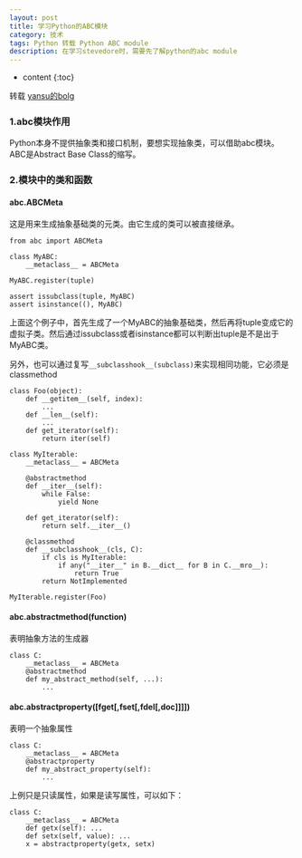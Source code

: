 ```yaml
---
layout: post
title: 学习Python的ABC模块
category: 技术
tags: Python 转载 Python ABC module
description: 在学习stevedore时，需要先了解python的abc module
---
```


* content
{:toc}

转载   [yansu的bolg](http://yansu.org/)

### 1.abc模块作用
Python本身不提供抽象类和接口机制，要想实现抽象类，可以借助abc模块。ABC是Abstract Base Class的缩写。

### 2.模块中的类和函数
#### abc.ABCMeta
这是用来生成抽象基础类的元类。由它生成的类可以被直接继承。

    from abc import ABCMeta

    class MyABC:
        __metaclass__ = ABCMeta

    MyABC.register(tuple)

    assert issubclass(tuple, MyABC)
    assert isinstance((), MyABC)

上面这个例子中，首先生成了一个MyABC的抽象基础类，然后再将tuple变成它的虚拟子类。然后通过issubclass或者isinstance都可以判断出tuple是不是出于MyABC类。

另外，也可以通过复写`__subclasshook__(subclass)`来实现相同功能，它必须是classmethod

    class Foo(object):
        def __getitem__(self, index):
            ...
        def __len__(self):
            ...
        def get_iterator(self):
            return iter(self)

    class MyIterable:
        __metaclass__ = ABCMeta

        @abstractmethod
        def __iter__(self):
            while False:
                yield None

        def get_iterator(self):
            return self.__iter__()

        @classmethod
        def __subclasshook__(cls, C):
            if cls is MyIterable:
                if any("__iter__" in B.__dict__ for B in C.__mro__):
                    return True
            return NotImplemented

    MyIterable.register(Foo)

#### abc.abstractmethod(function)
表明抽象方法的生成器

    class C:
        __metaclass__ = ABCMeta
        @abstractmethod
        def my_abstract_method(self, ...):
            ...

#### abc.abstractproperty([fget[,fset[,fdel[,doc]]]])
表明一个抽象属性

    class C:
        __metaclass__ = ABCMeta
        @abstractproperty
        def my_abstract_property(self):
            ...

上例只是只读属性，如果是读写属性，可以如下：

    class C:
        __metaclass__ = ABCMeta
        def getx(self): ...
        def setx(self, value): ...
        x = abstractproperty(getx, setx)
